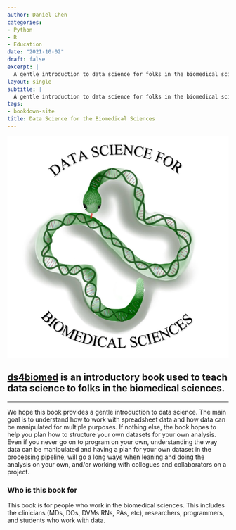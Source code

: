 ```yaml
---
author: Daniel Chen
categories:
- Python
- R
- Education
date: "2021-10-02"
draft: false
excerpt: |
  A gentle introduction to data science for folks in the biomedical sciences.
layout: single
subtitle: |
  A gentle introduction to data science for folks in the biomedical sciences.
tags:
- bookdown-site
title: Data Science for the Biomedical Sciences
---
```


![ds4biomed Logo](ds4biomed.png)

## [ds4biomed](https://ds4biomed.tech) is an introductory book used to teach data science to folks in the biomedical sciences.

---

We hope this book provides a gentle introduction to data science. The main goal is to understand how to work with spreadsheet data and how data can be manipulated for multiple purposes. If nothing else, the book hopes to help you plan how to structure your own datasets for your own analysis. Even if you never go on to program on your own, understanding the way data can be manipulated and having a plan for your own dataset in the processing pipeline, will go a long ways when leaning and doing the analysis on your own, and/or working with collegues and collaborators on a project.

### Who is this book for

This book is for people who work in the biomedical sciences. This includes the clinicians (MDs, DOs, DVMs RNs, PAs, etc), researchers, programmers, and students who work with data.
